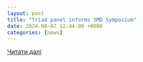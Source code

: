 ```yaml
---
layout: post
title: "Triad panel informs SMD Symposium"
date: 2024-08-07 12:44:00 +0000
categories: [news]
---
```


[Читати далі](https://www.dvidshub.net/news/477951/triad-panel-informs-smd-symposium)
